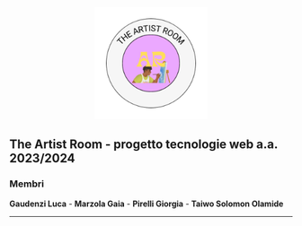 <p align="center">
  <img src="public/images/the-artist-room-logo.png" width="200" height="200"/>
</p>

## The Artist Room - progetto tecnologie web a.a. 2023/2024

<h3>Membri</h3>
<strong>Gaudenzi Luca</strong> - <strong>Marzola Gaia</strong> - <strong>Pirelli Giorgia</strong> - <strong>Taiwo Solomon Olamide</strong>
<hr>
